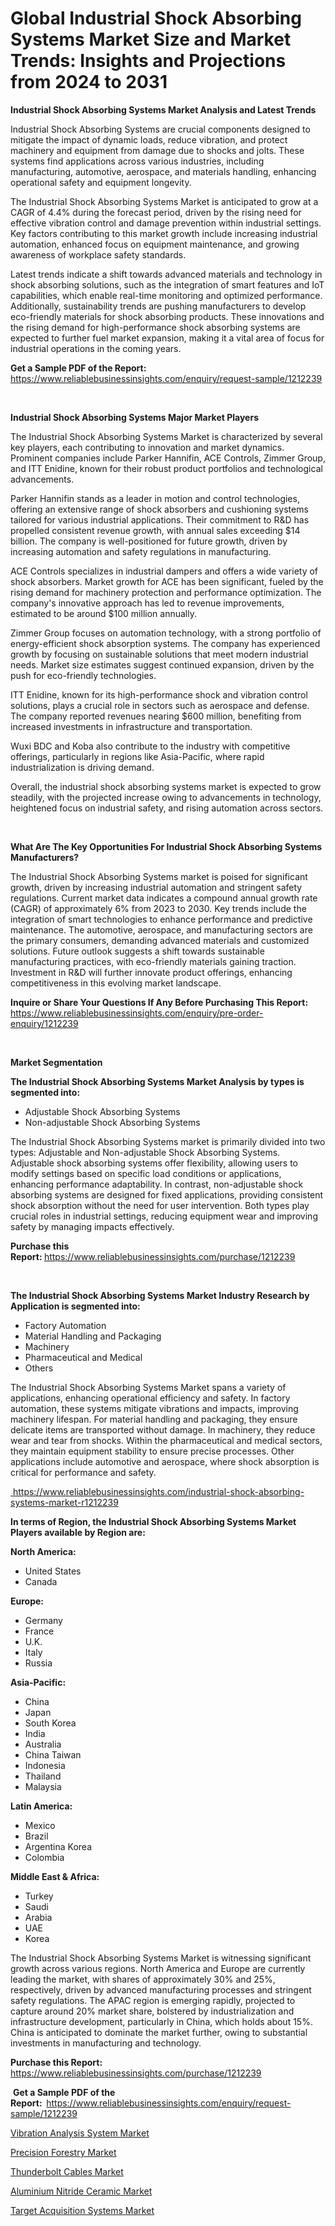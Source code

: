 <p><h1>Global Industrial Shock Absorbing Systems Market Size and Market Trends: Insights and Projections from 2024 to 2031</h1></p><p><strong>Industrial Shock Absorbing Systems Market Analysis and Latest Trends</strong></p>
<p><p>Industrial Shock Absorbing Systems are crucial components designed to mitigate the impact of dynamic loads, reduce vibration, and protect machinery and equipment from damage due to shocks and jolts. These systems find applications across various industries, including manufacturing, automotive, aerospace, and materials handling, enhancing operational safety and equipment longevity.</p><p>The Industrial Shock Absorbing Systems Market is anticipated to grow at a CAGR of 4.4% during the forecast period, driven by the rising need for effective vibration control and damage prevention within industrial settings. Key factors contributing to this market growth include increasing industrial automation, enhanced focus on equipment maintenance, and growing awareness of workplace safety standards. </p><p>Latest trends indicate a shift towards advanced materials and technology in shock absorbing solutions, such as the integration of smart features and IoT capabilities, which enable real-time monitoring and optimized performance. Additionally, sustainability trends are pushing manufacturers to develop eco-friendly materials for shock absorbing products. These innovations and the rising demand for high-performance shock absorbing systems are expected to further fuel market expansion, making it a vital area of focus for industrial operations in the coming years.</p></p>
<p><strong>Get a Sample PDF of the Report:&nbsp;</strong> <a href="https://www.reliablebusinessinsights.com/enquiry/request-sample/1212239?utm_campaign=1091&utm_medium=2&utm_source=Github&utm_content=ia&utm_term=18112024&utm_id=industrial-shock-absorbing-systems">https://www.reliablebusinessinsights.com/enquiry/request-sample/1212239</a></p>
<p>&nbsp;</p>
<p><strong>Industrial Shock Absorbing Systems Major Market Players</strong></p>
<p><p>The Industrial Shock Absorbing Systems Market is characterized by several key players, each contributing to innovation and market dynamics. Prominent companies include Parker Hannifin, ACE Controls, Zimmer Group, and ITT Enidine, known for their robust product portfolios and technological advancements.</p><p>Parker Hannifin stands as a leader in motion and control technologies, offering an extensive range of shock absorbers and cushioning systems tailored for various industrial applications. Their commitment to R&D has propelled consistent revenue growth, with annual sales exceeding $14 billion. The company is well-positioned for future growth, driven by increasing automation and safety regulations in manufacturing.</p><p>ACE Controls specializes in industrial dampers and offers a wide variety of shock absorbers. Market growth for ACE has been significant, fueled by the rising demand for machinery protection and performance optimization. The company's innovative approach has led to revenue improvements, estimated to be around $100 million annually.</p><p>Zimmer Group focuses on automation technology, with a strong portfolio of energy-efficient shock absorption systems. The company has experienced growth by focusing on sustainable solutions that meet modern industrial needs. Market size estimates suggest continued expansion, driven by the push for eco-friendly technologies.</p><p>ITT Enidine, known for its high-performance shock and vibration control solutions, plays a crucial role in sectors such as aerospace and defense. The company reported revenues nearing $600 million, benefiting from increased investments in infrastructure and transportation.</p><p>Wuxi BDC and Koba also contribute to the industry with competitive offerings, particularly in regions like Asia-Pacific, where rapid industrialization is driving demand.</p><p>Overall, the industrial shock absorbing systems market is expected to grow steadily, with the projected increase owing to advancements in technology, heightened focus on industrial safety, and rising automation across sectors.</p></p>
<p>&nbsp;</p>
<p><strong>What Are The Key Opportunities For Industrial Shock Absorbing Systems Manufacturers?</strong></p>
<p><p>The Industrial Shock Absorbing Systems market is poised for significant growth, driven by increasing industrial automation and stringent safety regulations. Current market data indicates a compound annual growth rate (CAGR) of approximately 6% from 2023 to 2030. Key trends include the integration of smart technologies to enhance performance and predictive maintenance. The automotive, aerospace, and manufacturing sectors are the primary consumers, demanding advanced materials and customized solutions. Future outlook suggests a shift towards sustainable manufacturing practices, with eco-friendly materials gaining traction. Investment in R&D will further innovate product offerings, enhancing competitiveness in this evolving market landscape.</p></p>
<p><strong>Inquire or Share Your Questions If Any Before Purchasing This Report:</strong> <a href="https://www.reliablebusinessinsights.com/enquiry/pre-order-enquiry/1212239?utm_campaign=1091&utm_medium=2&utm_source=Github&utm_content=ia&utm_term=18112024&utm_id=industrial-shock-absorbing-systems">https://www.reliablebusinessinsights.com/enquiry/pre-order-enquiry/1212239</a></p>
<p>&nbsp;</p>
<p><strong>Market Segmentation</strong></p>
<p><strong>The Industrial Shock Absorbing Systems Market Analysis by types is segmented into:</strong></p>
<p><ul><li>Adjustable Shock Absorbing Systems</li><li>Non-adjustable Shock Absorbing Systems</li></ul></p>
<p><p>The Industrial Shock Absorbing Systems market is primarily divided into two types: Adjustable and Non-adjustable Shock Absorbing Systems. Adjustable shock absorbing systems offer flexibility, allowing users to modify settings based on specific load conditions or applications, enhancing performance adaptability. In contrast, non-adjustable shock absorbing systems are designed for fixed applications, providing consistent shock absorption without the need for user intervention. Both types play crucial roles in industrial settings, reducing equipment wear and improving safety by managing impacts effectively.</p></p>
<p><strong>Purchase this Report:&nbsp;</strong><a href="https://www.reliablebusinessinsights.com/purchase/1212239?utm_campaign=1091&utm_medium=2&utm_source=Github&utm_content=ia&utm_term=18112024&utm_id=industrial-shock-absorbing-systems">https://www.reliablebusinessinsights.com/purchase/1212239</a></p>
<p>&nbsp;</p>
<p><strong>The Industrial Shock Absorbing Systems Market Industry Research by Application is segmented into:</strong></p>
<p><ul><li>Factory Automation</li><li>Material Handling and Packaging</li><li>Machinery</li><li>Pharmaceutical and Medical</li><li>Others</li></ul></p>
<p><p>The Industrial Shock Absorbing Systems Market spans a variety of applications, enhancing operational efficiency and safety. In factory automation, these systems mitigate vibrations and impacts, improving machinery lifespan. For material handling and packaging, they ensure delicate items are transported without damage. In machinery, they reduce wear and tear from shocks. Within the pharmaceutical and medical sectors, they maintain equipment stability to ensure precise processes. Other applications include automotive and aerospace, where shock absorption is critical for performance and safety.</p></p>
<p><a href="https://www.reliablebusinessinsights.com/industrial-shock-absorbing-systems-market-r1212239?utm_campaign=1091&utm_medium=2&utm_source=Github&utm_content=ia&utm_term=18112024&utm_id=industrial-shock-absorbing-systems">&nbsp;https://www.reliablebusinessinsights.com/industrial-shock-absorbing-systems-market-r1212239</a></p>
<p><strong>In terms of Region, the Industrial Shock Absorbing Systems Market Players available by Region are:</strong></p>
<p>
    <p> <strong> North America: </strong>
        <ul>
            <li>United States</li>
            <li>Canada</li>
        </ul>
        </p> 
    <p> <strong> Europe: </strong>
        <ul>
            <li>Germany</li>
            <li>France</li>
            <li>U.K.</li>
            <li>Italy</li>
            <li>Russia</li>
        </ul>
        </p> 
    <p> <strong> Asia-Pacific: </strong>
        <ul>
            <li>China</li>
            <li>Japan</li>
            <li>South Korea</li>
            <li>India</li>
            <li>Australia</li>
            <li>China Taiwan</li>
            <li>Indonesia</li>
            <li>Thailand</li>
            <li>Malaysia</li>
        </ul>
        </p> 
    <p> <strong> Latin America: </strong>
        <ul>
            <li>Mexico</li>
            <li>Brazil</li>
            <li>Argentina Korea</li>
            <li>Colombia</li>
        </ul>
        </p> 
    <p> <strong> Middle East & Africa: </strong>
        <ul>
            <li>Turkey</li>
            <li>Saudi</li>
            <li>Arabia</li>
            <li>UAE</li>
            <li>Korea</li>
        </ul>
    </p>
    </p>
<p><p>The Industrial Shock Absorbing Systems Market is witnessing significant growth across various regions. North America and Europe are currently leading the market, with shares of approximately 30% and 25%, respectively, driven by advanced manufacturing processes and stringent safety regulations. The APAC region is emerging rapidly, projected to capture around 20% market share, bolstered by industrialization and infrastructure development, particularly in China, which holds about 15%. China is anticipated to dominate the market further, owing to substantial investments in manufacturing and technology.</p></p>
<p><strong>Purchase this Report: </strong><a href="https://www.reliablebusinessinsights.com/purchase/1212239?utm_campaign=1091&utm_medium=2&utm_source=Github&utm_content=ia&utm_term=18112024&utm_id=industrial-shock-absorbing-systems">https://www.reliablebusinessinsights.com/purchase/1212239</a></p>
<p>&nbsp;<strong>Get a Sample PDF of the Report:&nbsp;&nbsp;</strong><a href="https://www.reliablebusinessinsights.com/enquiry/request-sample/1212239?utm_campaign=1091&utm_medium=2&utm_source=Github&utm_content=ia&utm_term=18112024&utm_id=industrial-shock-absorbing-systems">https://www.reliablebusinessinsights.com/enquiry/request-sample/1212239</a></p>
<p><strong></strong></p>
<p><p><a href="https://github.com/MariaWashington76/Market-Research-Report-List-1/blob/main/vibration-analysis-system-market.md?utm_campaign=1091&utm_medium=2&utm_source=Github&utm_content=ia&utm_term=18112024&utm_id=industrial-shock-absorbing-systems">Vibration Analysis System Market</a></p><p><a href="https://issuu.com/reportprime-2/docs/precision-forestry-market-size-2030_54c84908f0e664?utm_campaign=1091&utm_medium=2&utm_source=Github&utm_content=ia&utm_term=18112024&utm_id=industrial-shock-absorbing-systems">Precision Forestry Market</a></p><p><a href="https://www.linkedin.com/pulse/thunderbolt-cables-market-consolidation-impact-structure-ttcce?utm_campaign=1091&utm_medium=2&utm_source=Github&utm_content=ia&utm_term=18112024&utm_id=industrial-shock-absorbing-systems">Thunderbolt Cables Market</a></p><p><a href="https://www.linkedin.com/pulse/aluminium-nitride-ceramic-market-drivers-challenges-forecast-feege?utm_campaign=1091&utm_medium=2&utm_source=Github&utm_content=ia&utm_term=18112024&utm_id=industrial-shock-absorbing-systems">Aluminium Nitride Ceramic Market</a></p><p><a href="https://issuu.com/reportprime-2/docs/target-acquisition-systems-market-s_84988bbf48b275?utm_campaign=1091&utm_medium=2&utm_source=Github&utm_content=ia&utm_term=18112024&utm_id=industrial-shock-absorbing-systems">Target Acquisition Systems Market</a></p></p>